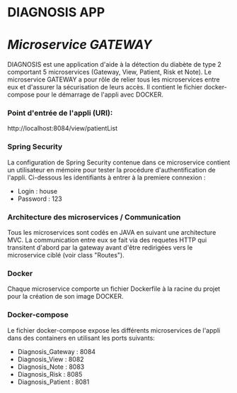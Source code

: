 # DIAGNOSIS APP
# _Microservice GATEWAY_

DIAGNOSIS est une application d'aide à la détection du diabète de type 2 comportant 5 microservices (Gateway, View, Patient, Risk et Note). Le microservice GATEWAY a pour rôle de relier tous les microservices entre eux et d'assurer la sécurisation de leurs accès. Il contient le fichier docker-compose pour le démarrage de l'appli avec DOCKER.


### Point d'entrée de l'appli (URI):
http://localhost:8084/view/patientList

### Spring Security 

La configuration de Spring Security contenue dans ce microservice contient un utilisateur en mémoire pour tester la procédure d'authentification de l'appli. Ci-dessous les identifiants à entrer à la premiere connexion :

- Login : house
- Password : 123

### Architecture des microservices / Communication
Tous les microservices sont codés en JAVA en suivant une architecture MVC. La communication entre eux se fait via des requetes HTTP qui transitent d'abord par la gateway avant d'être redirigées vers le microservice ciblé (voir class "Routes").

### Docker

Chaque microservice comporte un fichier Dockerfile à la racine du projet pour la création de son image DOCKER.


### Docker-compose 

Le fichier docker-compose expose les différents microservices de l'appli dans des containers en utilisant les ports suivants:

- Diagnosis_Gateway : 8084
- Diagnosis_View : 8082
- Diagnosis_Note : 8083
- Diagnosis_Risk : 8085
- Diagnosis_Patient : 8081





